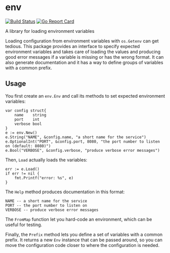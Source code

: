 # env

[![Build Status](https://travis-ci.org/lfritz/env.svg?branch=master)](https://travis-ci.org/lfritz/env) [![Go Report Card](https://goreportcard.com/badge/github.com/lfritz/env)](https://goreportcard.com/report/github.com/lfritz/env)

A library for loading environment variables

Loading configuration from environment variables with `os.Getenv` can get tedious. This package
provides an interface to specify expected environment variables and takes care of loading the values
and producing good error messages if a variable is missing or has the wrong format. It can also
generate documentation and it has a way to define groups of variables with a common prefix.


## Usage

You first create an `env.Env` and call its methods to set expected environment variables:

```
var config struct{
	name    string
	port    int
	verbose bool
}
e := env.New()
e.String("NAME", &config.name, "a short name for the service")
e.OptionalInt("PORT", &config.port, 8080, "the port number to listen on (default: 8080)")
e.Bool("VERBOSE", &config.verbose, "produce verbose error messages")
```

Then, `Load` actually loads the variables:

```
err := e.Load()
if err != nil {
	fmt.Printf("error: %s", e)
}
```

The `Help` method produces documentation in this format:

```
NAME -- a short name for the service
PORT -- the port number to listen on
VERBOSE -- produce verbose error messages
```

The `FromMap` function let you hard-code an environment, which can be useful for testing.

Finally, the `Prefix` method lets you define a set of variables with a common prefix. It returns a
new `Env` instance that can be passed around, so you can move the configuration code closer to where
the configuration is needed.
